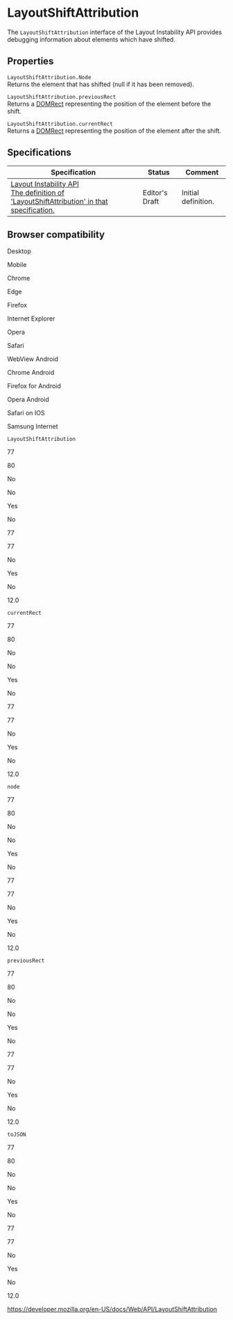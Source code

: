 LayoutShiftAttribution
======================

The `LayoutShiftAttribution` interface of the Layout Instability API provides debugging information about elements which have shifted.

Properties
----------

`LayoutShiftAttribution.Node`  
Returns the element that has shifted (null if it has been removed).

`LayoutShiftAttribution.previousRect`  
Returns a [DOMRect](domrect) representing the position of the element before the shift.

`LayoutShiftAttribution.currentRect`  
Returns a [DOMRect](domrect) representing the position of the element after the shift.

Specifications
--------------

<table><thead><tr class="header"><th>Specification</th><th>Status</th><th>Comment</th></tr></thead><tbody><tr class="odd"><td><a href="https://wicg.github.io/layout-instability/#layoutshiftattribution">Layout Instability API<br />
<span class="small">The definition of 'LayoutShiftAttribution' in that specification.</span></a></td><td><span class="spec-ed">Editor's Draft</span></td><td>Initial definition.</td></tr></tbody></table>

Browser compatibility
---------------------

Desktop

Mobile

Chrome

Edge

Firefox

Internet Explorer

Opera

Safari

WebView Android

Chrome Android

Firefox for Android

Opera Android

Safari on IOS

Samsung Internet

`LayoutShiftAttribution`

77

80

No

No

Yes

No

77

77

No

Yes

No

12.0

`currentRect`

77

80

No

No

Yes

No

77

77

No

Yes

No

12.0

`node`

77

80

No

No

Yes

No

77

77

No

Yes

No

12.0

`previousRect`

77

80

No

No

Yes

No

77

77

No

Yes

No

12.0

`toJSON`

77

80

No

No

Yes

No

77

77

No

Yes

No

12.0

<a href="https://developer.mozilla.org/en-US/docs/Web/API/LayoutShiftAttribution" class="_attribution-link">https://developer.mozilla.org/en-US/docs/Web/API/LayoutShiftAttribution</a>
